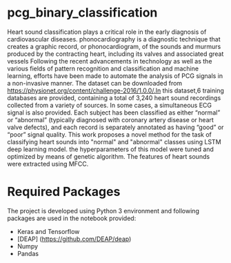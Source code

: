 # pcg_binary_classification
Heart sound classification plays a critical role in the early diagnosis of cardiovascular diseases. phonocardiography is a diagnostic technique that creates a  graphic record, or phonocardiogram, of the sounds and murmurs produced by the contracting heart, including its valves and associated great vessels  Following the recent advancements in technology as well as the various fields of pattern recognition and classification and machine learning, efforts have been made to automate the analysis of PCG signals in a non-invasive manner.
The dataset can be downloaded from https://physionet.org/content/challenge-2016/1.0.0/.In this dataset,6 training databases are provided, containing a total of 3,240 heart sound recordings collected from a variety of sources. In some cases, a simultaneous ECG signal is also provided. Each subject has been classified as either “normal” or “abnormal” (typically diagnosed with coronary artery disease or heart valve defects), and each record is separately annotated as having “good” or “poor” signal quality. 
This work proposes a novel method for the task of classifying heart sounds into "normal" and "abnormal" classes using LSTM deep learning model. the hyperparameters of this model were tuned and optimized by means of genetic algorithm. The features of heart sounds were extracted using MFCC.

# Required Packages
The project is developed using Python 3 environment and following packages are used in the notebook provided:
- Keras and Tensorflow
- [DEAP] (https://github.com/DEAP/deap)
- Numpy
- Pandas
